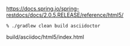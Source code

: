 
https://docs.spring.io/spring-restdocs/docs/2.0.5.RELEASE/reference/html5/

```
% ./gradlew clean build asciidoctor
```

build/asciidoc/html5/index.html
